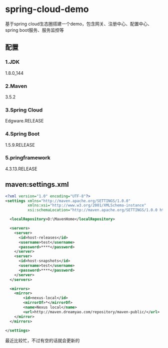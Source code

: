 # spring-cloud-demo

基于spring cloud生态圈搭建一个demo，包含网关、注册中心、配置中心、spring boot服务、服务监控等

## **配置**
### 1.JDK 
1.8.0_144
### 2.Maven 
3.5.2
### 3.Spring Cloud 
Edgware.RELEASE
### 4.Spring Boot
1.5.9.RELEASE
### 5.pringframework
4.3.13.RELEASE

## maven:settings.xml
``` xml
<?xml version="1.0" encoding="UTF-8"?>
<settings xmlns="http://maven.apache.org/SETTINGS/1.0.0"
          xmlns:xsi="http://www.w3.org/2001/XMLSchema-instance"
          xsi:schemaLocation="http://maven.apache.org/SETTINGS/1.0.0 http://maven.apache.org/xsd/settings-1.0.0.xsd">

  <localRepository>D:\MavenHome</localRepository>

  <servers>
    <server>  
      <id>host-releases</id>  
      <username>test</username>  
      <password>****</password>  
    </server>  
    <server>  
      <id>host-snapshots</id>  
      <username>test</username>  
      <password>****</password>  
    </server>
  </servers>

  <mirrors>
	<mirror>
        <id>nexus-local</id>
        <mirrorOf>*</mirrorOf>
        <name>Nexus local</name>
        <url>http://maven.dreamyao.com/repository/maven-public/</url>
    </mirror>
  </mirrors>

</settings>

```

最近比较忙，不过有空的话就会更新的